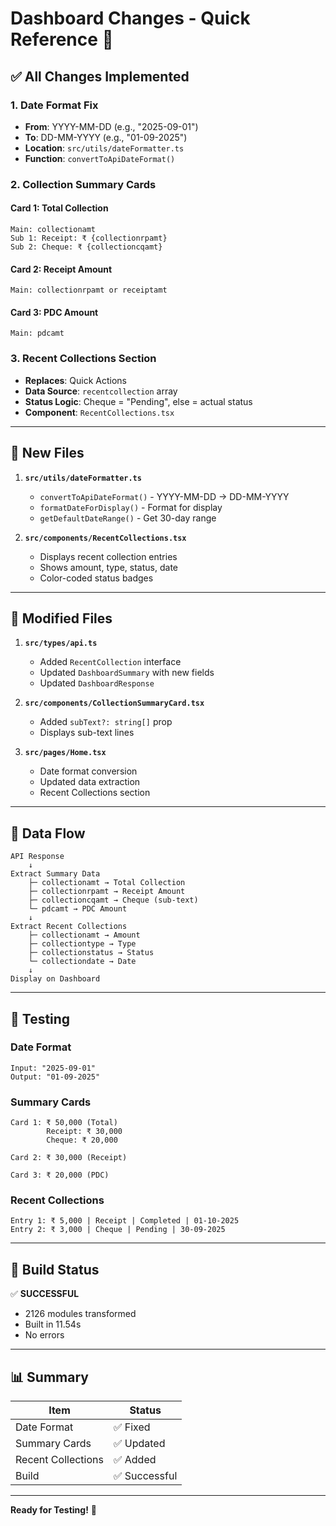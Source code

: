 # Dashboard Changes - Quick Reference 🚀

## ✅ All Changes Implemented

### 1. Date Format Fix
- **From**: YYYY-MM-DD (e.g., "2025-09-01")
- **To**: DD-MM-YYYY (e.g., "01-09-2025")
- **Location**: `src/utils/dateFormatter.ts`
- **Function**: `convertToApiDateFormat()`

### 2. Collection Summary Cards

#### Card 1: Total Collection
```
Main: collectionamt
Sub 1: Receipt: ₹ {collectionrpamt}
Sub 2: Cheque: ₹ {collectioncqamt}
```

#### Card 2: Receipt Amount
```
Main: collectionrpamt or receiptamt
```

#### Card 3: PDC Amount
```
Main: pdcamt
```

### 3. Recent Collections Section
- **Replaces**: Quick Actions
- **Data Source**: `recentcollection` array
- **Status Logic**: Cheque = "Pending", else = actual status
- **Component**: `RecentCollections.tsx`

---

## 📁 New Files

1. **`src/utils/dateFormatter.ts`**
   - `convertToApiDateFormat()` - YYYY-MM-DD → DD-MM-YYYY
   - `formatDateForDisplay()` - Format for display
   - `getDefaultDateRange()` - Get 30-day range

2. **`src/components/RecentCollections.tsx`**
   - Displays recent collection entries
   - Shows amount, type, status, date
   - Color-coded status badges

---

## 📝 Modified Files

1. **`src/types/api.ts`**
   - Added `RecentCollection` interface
   - Updated `DashboardSummary` with new fields
   - Updated `DashboardResponse`

2. **`src/components/CollectionSummaryCard.tsx`**
   - Added `subText?: string[]` prop
   - Displays sub-text lines

3. **`src/pages/Home.tsx`**
   - Date format conversion
   - Updated data extraction
   - Recent Collections section

---

## 🔄 Data Flow

```
API Response
    ↓
Extract Summary Data
    ├─ collectionamt → Total Collection
    ├─ collectionrpamt → Receipt Amount
    ├─ collectioncqamt → Cheque (sub-text)
    └─ pdcamt → PDC Amount
    ↓
Extract Recent Collections
    ├─ collectionamt → Amount
    ├─ collectiontype → Type
    ├─ collectionstatus → Status
    └─ collectiondate → Date
    ↓
Display on Dashboard
```

---

## 🧪 Testing

### Date Format
```
Input: "2025-09-01"
Output: "01-09-2025"
```

### Summary Cards
```
Card 1: ₹ 50,000 (Total)
        Receipt: ₹ 30,000
        Cheque: ₹ 20,000

Card 2: ₹ 30,000 (Receipt)

Card 3: ₹ 20,000 (PDC)
```

### Recent Collections
```
Entry 1: ₹ 5,000 | Receipt | Completed | 01-10-2025
Entry 2: ₹ 3,000 | Cheque | Pending | 30-09-2025
```

---

## 🚀 Build Status

✅ **SUCCESSFUL**
- 2126 modules transformed
- Built in 11.54s
- No errors

---

## 📊 Summary

| Item | Status |
|------|--------|
| Date Format | ✅ Fixed |
| Summary Cards | ✅ Updated |
| Recent Collections | ✅ Added |
| Build | ✅ Successful |

---

**Ready for Testing!** 🎉

